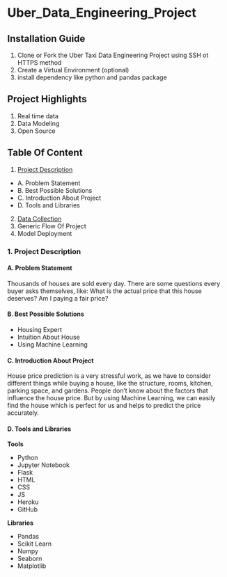 # Uber_Data_Engineering_Project

## Installation Guide
1. Clone or Fork the Uber Taxi Data Engineering Project using SSH ot HTTPS method
2. Create a Virtual Environment (optional)
3. install dependency like python and pandas package
## Project Highlights
1. Real time data
2. Data Modeling
3. Open Source

## Table Of Content
1. [Project Description](#1-project-description)<br>
 - A. Problem Statement<br>
 - B. Best Possible Solutions<br>
 - C. Introduction About Project<br>
 - D. Tools and Libraries
2. [Data Collection](https://www.kaggle.com/ruiqurm/lianjia)
3. Generic Flow Of Project
4. Model Deployment


### 1. Project Description
#### A. Problem Statement

Thousands of houses are sold every day. There are some questions every buyer asks themselves, like: What is the actual price that this house deserves? Am I paying a fair price?

#### B. Best Possible Solutions
- Housing Expert
- Intuition About House
- Using Machine Learning

#### C. Introduction About Project
House price prediction is a very stressful work, as we have to consider different things while buying a house, like the structure, rooms, kitchen, parking space, and gardens. People don’t know about the factors that influence the house price. But by using Machine Learning, we can easily find the house which is perfect for us and helps to predict the price accurately.

#### D. Tools and Libraries
**Tools**<br>
- Python
- Jupyter Notebook
- Flask
- HTML
- CSS
- JS
- Heroku
- GitHub

**Libraries**<br>
- Pandas
- Scikit Learn
- Numpy
- Seaborn
- Matplotlib
